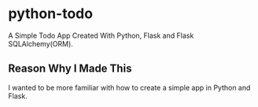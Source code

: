 # python-todo
A Simple Todo App Created With Python, Flask and Flask SQLAlchemy(ORM).

## Reason Why I Made This

I wanted to be more familiar with how to create a simple app in Python and Flask.
